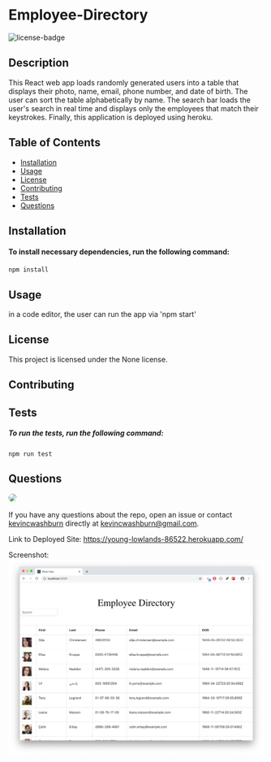 
# Employee-Directory

![license-badge](https://img.shields.io/badge/license-None-blue)

## Description
This React web app loads randomly generated users into a table that displays their photo, name, email, phone number, and date of birth. The user can sort the table alphabetically by name. The search bar loads the user's search in real time and displays only the employees that match their keystrokes. Finally, this application is deployed using heroku.

## Table of Contents

* [Installation](#Installation)
* [Usage](#Usage)
* [License](#License)
* [Contributing](#Contributing)
* [Tests](#Tests)
* [Questions](#Questions)

## Installation
#### To install necessary dependencies, run the following command:
```
npm install
```

## Usage
in a code editor, the user can run the app via 'npm start'

## License
This project is licensed under the None license.

## Contributing


## Tests
##### To run the tests, run the following command:
```
npm run test
```

## Questions
<img src="https://avatars0.githubusercontent.com/u/57323164?v=4" style='border-radius: 16px' width='30' />

If you have any questions about the repo, open an issue or contact [kevincwashburn](https://api.github.com/users/kevincwashburn) directly at kevincwashburn@gmail.com.

Link to Deployed Site:
https://young-lowlands-86522.herokuapp.com/

Screenshot:
![deployed-png](/public/assets/images/screenshot.png)
